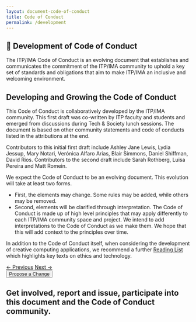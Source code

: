 ```yaml
---
layout: document-code-of-conduct
title: Code of Conduct
permalink: /development
---
```


## <a name="development">🚧 Development of Code of Conduct</a>

The ITP/IMA Code of Conduct is an evolving document that establishes and communicates the commitment of the ITP/IMA community to uphold a key set of standards and obligations that aim to make ITP/IMA an inclusive and welcoming environment.

## Developing and Growing the Code of Conduct

This Code of Conduct is collaboratively developed by the ITP/IMA community. This first draft was co-written by ITP faculty and students and emerged from discussions during Tech & Society lunch sessions. The document is based on other community statements and code of conducts listed in the attributions at the end. 

Contributors to this initial first draft include Ashley Jane Lewis, Lydia Jessup, Mary Notari, Verónica Alfaro Arias, Blair Simmons, Daniel Shiffman, David Rios. Contributors to the second draft include Sarah Rothberg, Luisa Pereira and Matt Romein.

We expect the Code of Conduct to be an evolving document. This evolution will take at least two forms. 

- First, the elements may change. Some rules may be added, while others may be removed.
- Second, elements will be clarified through interpretation. The Code of Conduct is made up of high level principles that may apply differently to each ITP/IMA community space and project. We intend to add interpretations to the Code of Conduct as we make them. We hope that this will add context to the principles over time.

In addition to the Code of Conduct itself, when considering the development of creative computing applications, we recommend a further [Reading List](reading-list.md) which highlights key texts on ethics and technology.

<!-- ------------------------------------------------------------ -->
<!-- Links buttons for next section in Code of Conduct -->
<div class="next-previous-div">
    <a class="next-previous-links" href="./usage_of_technology">
        ← Previous</a> 
        <a class="next-previous-links" href="./attribution">Next →
    </a>
</div>
<section class="contribution-section">
    <button class="contribution-button"><a href="" class="contribution-text">Propose a Change</a></button>
    <h1 class="contribution-text">Get involved, report and issue, participate into this document and the
        Code of Conduct community.</h1>
</section>